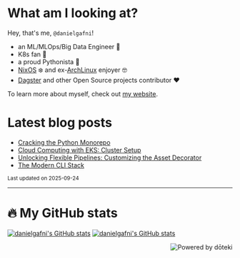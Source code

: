 # **What am I looking at?** 

Hey, that's me, `@danielgafni`!

- an ML/MLOps/Big Data Engineer :construction_worker:
- K8s fan :wheel:
- a proud Pythonista :snake: 
- [NixOS](https://github.com/danielgafni/nixos) :snowflake: and ex-[ArchLinux](https://github.com/danielgafni/dotfiles) enjoyer :nerd_face:
- [Dagster](https://github.com/dagster-io/dagster) and other Open Source projects contributor :heart:

To learn more about myself, check out [my website](https://gafni.dev).

# Latest blog posts

<!-- blog start -->
- [Cracking the Python Monorepo](https://gafni.dev/blog/cracking-the-python-monorepo/)
- [Cloud Computing with EKS: Cluster Setup](https://gafni.dev/blog/cloud-computing-eks-part-1/)
- [Unlocking Flexible Pipelines: Customizing the Asset Decorator](https://gafni.dev/blog/custom-dagster-asset-decorator/)
- [The Modern CLI Stack](https://gafni.dev/blog/modern-cli-stack/)
<!-- blog end -->

<sub>Last updated on <!-- last_updated start -->2025-09-24<!-- last_updated end --></sub>

---

# 🔥 My GitHub stats

[![danielgafni's GitHub stats](https://github-readme-stats.vercel.app/api?username=danielgafni&show_icons=true&bg_color=eff1f5&text_color=4c4f69&icon_color=8839ef&title_color=179299#gh-light-mode-only)](https://github.com/anuraghazra/github-readme-stats#gh-light-mode-only)
[![danielgafni's GitHub stats](https://github-readme-stats.vercel.app/api?username=danielgafni&show_icons=true&bg_color=1e1e2e&text_color=cdd6f4&icon_color=cba6f7&title_color=94e2d5#gh-dark-mode-only)](https://github.com/anuraghazra/github-readme-stats#gh-dark-mode-only)



<a href="https://doteki.org"><img src="https://img.shields.io/badge/powered_by-d%C5%8Dteki-0?style=flat-square&labelColor=202b2d&color=5E936C" align="right" alt="Powered by dōteki"></a>
